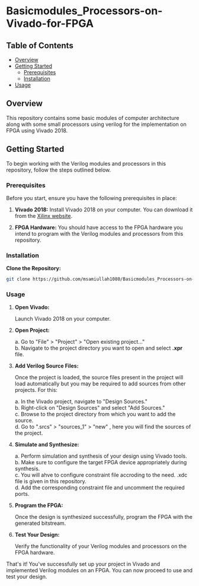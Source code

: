# Basicmodules_Processors-on-Vivado-for-FPGA

## Table of Contents

- [Overview](#overview)
- [Getting Started](#getting-started)
  - [Prerequisites](#prerequisites)
  - [Installation](#installation)
- [Usage](#usage)


## Overview

This repository contains some basic modules of computer architecture along with some small processors using verilog for the implementation on FPGA using Vivado 2018.

## Getting Started

To begin working with the Verilog modules and processors in this repository, follow the steps outlined below.

### Prerequisites

Before you start, ensure you have the following prerequisites in place:

1. **Vivado 2018:** Install Vivado 2018 on your computer. You can download it from the [Xilinx website](https://www.xilinx.com/support/download/index.html/content/xilinx/en/downloadNav/vivado-design-tools/archive.html).

2. **FPGA Hardware:** You should have access to the FPGA hardware you intend to program with the Verilog modules and processors from this repository.


### Installation

**Clone the Repository:**

   ```bash
   git clone https://github.com/msamiullah1080/Basicmodules_Processors-on-Vivado-for-FPGA.git

   ```
### Usage

1. **Open Vivado:**

   Launch Vivado 2018 on your computer.

3. **Open Project:**

   a. Go to "File" > "Project" > "Open existing project..."<br>
   b. Navigate to the project directory you want to open and select **.xpr** file.

4. **Add Verilog Source Files:**

   Once the project is loaded, the source files present in the project will load automatically but you may be required to add sources from other     projects. For this:

      a. In the Vivado project, navigate to "Design Sources." <br>
      b. Right-click on "Design Sources" and select "Add Sources." <br>
      c. Browse to the project directory from which you want to add the source.<br>
      d. Go to ".srcs" > "sources_1" > "new" , here you will find the sources of the project.<br>

6. **Simulate and Synthesize:**

    a. Perform simulation and synthesis of your design using Vivado tools.<br>
    b. Make sure to configure the target FPGA device appropriately during synthesis.<br>
    c. You will ahve to configure constraint file accroding to the need. .xdc file is given in this repository.<br>
    d. Add the corresponding constraint file and uncomment the required ports.<br>

7. **Program the FPGA:**

   Once the design is synthesized successfully, program the FPGA with the generated bitstream.

9. **Test Your Design:**

   Verify the functionality of your Verilog modules and processors on the FPGA hardware.

That's it! You've successfully set up your project in Vivado and implemented Verilog modules on an FPGA. You can now proceed to use and test your design.








